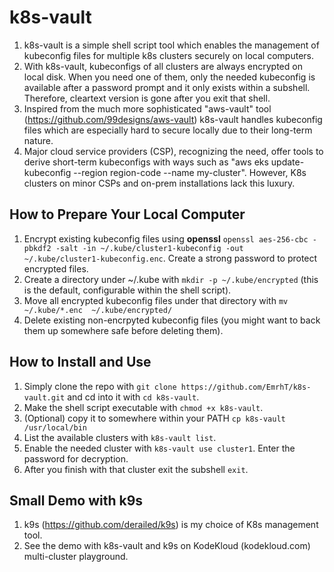 # k8s-vault
1. k8s-vault is a simple shell script tool which enables the management of kubeconfig files for multiple k8s clusters securely on local computers.
2. With k8s-vault, kubeconfigs of all clusters are always encrypted on local disk. When you need one of them, only the needed kubeconfig is available after a password prompt and it only exists within a subshell. Therefore, cleartext version is gone after you exit that shell.
3. Inspired from the much more sophisticated "aws-vault" tool (https://github.com/99designs/aws-vault) k8s-vault handles kubeconfig files which are especially hard to secure locally due to their long-term nature.
4. Major cloud service providers (CSP), recognizing the need, offer tools to derive short-term kubeconfigs with ways such as "aws eks update-kubeconfig --region region-code --name my-cluster". However, K8s clusters on minor CSPs and on-prem installations lack this luxury.

## How to Prepare Your Local Computer
1. Encrypt existing kubeconfig files using **openssl** ``openssl aes-256-cbc -pbkdf2 -salt -in ~/.kube/cluster1-kubeconfig -out  ~/.kube/cluster1-kubeconfig.enc``. Create a strong password to protect encrypted files.
2. Create a directory under ~/.kube with ``mkdir -p ~/.kube/encrypted`` (this is the default, configurable within the shell script).
3. Move all encrypted kubeconfig files under that directory with ``mv  ~/.kube/*.enc  ~/.kube/encrypted/``
4. Delete existing non-encrpyted kubeconfig files (you might want to back them up somewhere safe before deleting them). 

## How to Install and Use 
1. Simply clone the repo with ``git clone https://github.com/EmrhT/k8s-vault.git`` and cd into it with ``cd k8s-vault``.
2. Make the shell script executable with ``chmod +x k8s-vault``.
3. (Optional) copy it to somewhere within your PATH ``cp k8s-vault /usr/local/bin``
4. List the available clusters with ``k8s-vault list``.
5. Enable the needed cluster with ``k8s-vault use cluster1``. Enter the password for decryption. 
6. After you finish with that cluster exit the subshell ``exit``.

## Small Demo with k9s
1. k9s (https://github.com/derailed/k9s) is my choice of K8s management tool.
2. See the demo with k8s-vault and k9s on KodeKloud (kodekloud.com) multi-cluster playground.

